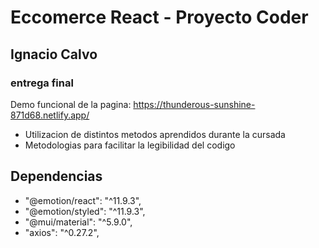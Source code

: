 # Eccomerce React - Proyecto Coder
## Ignacio Calvo
### entrega final



Demo funcional de la pagina: https://thunderous-sunshine-871d68.netlify.app/

- Utilizacion de distintos metodos aprendidos durante la cursada
- Metodologias para facilitar la legibilidad del codigo



## Dependencias

   - "@emotion/react": "^11.9.3", 
   - "@emotion/styled": "^11.9.3",
   - "@mui/material": "^5.9.0",
   - "axios": "^0.27.2", 



